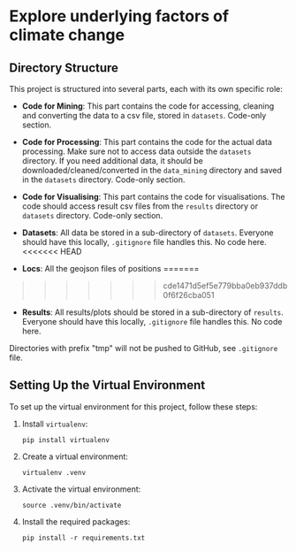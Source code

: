 # Explore underlying factors of climate change

## Directory Structure
This project is structured into several parts, each with its own specific role:

- **Code for Mining**: This part contains the code for accessing, cleaning and converting the data to a csv file, stored in `datasets`. Code-only section.

- **Code for Processing**: This part contains the code for the actual data processing. Make sure not to access data outside the `datasets` directory. If you need additional data, it should be downloaded/cleaned/converted in the `data_mining` directory and saved in the `datasets` directory. Code-only section.

- **Code for Visualising**: This part contains the code for visualisations. The code should access result csv files from the `results` directory or `datasets` directory. Code-only section.

- **Datasets**: All data be stored in a sub-directory of `datasets`. Everyone should have this locally, `.gitignore` file handles this. No code here.
<<<<<<< HEAD

- **Locs**: All the geojson files of positions
=======
>>>>>>> cde1471d5ef5e779bba0eb937ddb0f6f26cba051

- **Results**: All results/plots should be stored in a sub-directory of `results`. Everyone should have this locally, `.gitignore` file handles this. No code here. 

Directories with prefix "tmp" will not be pushed to GitHub, see `.gitignore` file.

## Setting Up the Virtual Environment

To set up the virtual environment for this project, follow these steps:

1. Install `virtualenv`:

    ```shell
    pip install virtualenv
    ```

1. Create a virtual environment:

    ```shell
    virtualenv .venv
    ```

1. Activate the virtual environment:

    ```shell
    source .venv/bin/activate
    ```

1. Install the required packages:

    ```shell
    pip install -r requirements.txt
    ```
